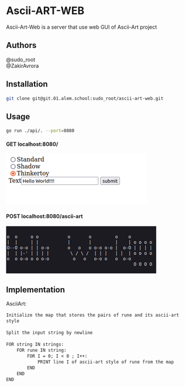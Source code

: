 # Ascii-ART-WEB

Ascii-Art-Web is a server that use web GUI of Ascii-Art project

## Authors

@sudo_root  
@ZakirAvrora

## Installation

```bash
git clone git@git.01.alem.school:sudo_root/ascii-art-web.git
```

## Usage

```bash
go run ./api/. --port=8080
```

#### GET localhost:8080/
![Main](./readmeStatic/index.png)

#### POST localhost:8080/ascii-art
![Result](./readmeStatic/result.png)

## Implementation

AsciiArt:
```
Initialize the map that stores the pairs of rune and its ascii-art style

Split the input string by newline

FOR string IN strings:
    FOR rune IN string:
        FOR I = 0; I < 8 ; I++:
            PRINT line I of ascii-art style of rune from the map
        END
    END
END
```


